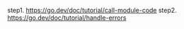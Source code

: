 step1. https://go.dev/doc/tutorial/call-module-code
step2. https://go.dev/doc/tutorial/handle-errors